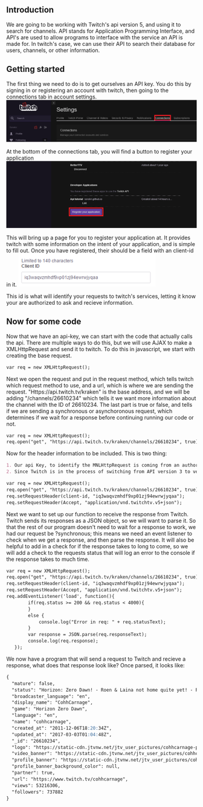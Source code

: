 ## Introduction

We are going to be working with Twitch's api version 5, and using it to search for channels.  API stands for Application Programming Interface, and API's are used to allow programs to interface with the service an API is made for.  In twitch's case, we can use their API to search their database for users, channels, or other information.

<!-- ### What that info looks like
 ![Image](response.png) -->

## Getting started

The first thing we need to do is to get ourselves an API key.  You do this by signing in or registering an account with twitch, then going to the connections tab in account settings. ![Image](settings-connection.png)

At the bottom of the connections tab, you will find a button to register your application
![Image](register.png)

This will bring up a page for you to register your application at.  It provides twitch with some information on the intent of your application, and is simple to fill out.  Once you have registered, their should be a field with an client-id in it. ![Image](cliend-id.png)

This id is what will identify your requests to twitch's services, letting it know your are authorized to ask and recieve information.  


## Now for some code

Now that we have an api-key, we can start with the code that actually calls the api.  There are multiple ways to do this, but we will use AJAX to make a XMLHttpRequest and send it to twitch.  To do this in javascript, we start with creating the base request.
```markdown
var req = new XMLHttpRequest();
```
Next we open the request and put in the request method, which tells twitch which request method to use, and a url, which is where we are sending the request.  "Https://api.twitch.tv/kraken" is the base address, and we will be adding "/channels/26610234" which tells it we want more information about the channel with the ID of 26610234.  The last part is true or false, and tells if we are sending a synchronous or asynchoronous request, which determines if we wait for a response before continuing running our code or not.

```markdown
var req = new XMLHttpRequest();
req.open("get", "https://api.twitch.tv/kraken/channels/26610234", true);
```
Now for the header information to be included.  This is two thing:
```markdown
1. Our api Key, to identify the MNLHttpRequest is coming from an authorized source.  Generally api keys should not be shared, but for the purpose of this tutorial 
2. Since Twitch is in the process of switching from API version 3 to version 5, we want to specify we are using version 5
```
```markdown
var req = new XMLHttpRequest();
req.open("get", "https://api.twitch.tv/kraken/channels/26610234", true);
req.setRequestHeader(client-id, "iq3waqvzmhdf9xp01zj94ewrwjyqaa");
req.setRequestHeader(Accept, "application/vnd.twitchtv.v5+json");
```
Next we want to set up our function to receive the response from Twitch.  Twitch sends its responses as a JSON object, so we will want to parse it.  So that the rest of our program doesn't need to wait for a response to work, we had our request be ?synchronous; this means we need an event listener to check when we get a response, and then parse the response. It will also be helpful to add in a check for if the response takes to long to come, so we will add a check to the requests status that will log an error to the console if the response takes to much time.


```markdown
var req = new XMLHttpRequest();
req.open("get", "https://api.twitch.tv/kraken/channels/26610234", true);
req.setRequestHeader(client-id, "iq3waqvzmhdf9xp01zj94ewrwjyqaa");
req.setRequestHeader(Accept, "application/vnd.twitchtv.v5+json");
req.addEventListener('load', function(){
		if(req.status >= 200 && req.status < 4000){
		}
		else {
			console.log("Error in req: " + req.statusText);
		}
		var response = JSON.parse(req.responseText);
		console.log(req.response);
   });

```
We now have a program that will send a request to Twitch and recieve a response, what does that response look like?  Once parsed, it looks like: 

````markdown
{
  "mature": false,
  "status": "Horizon: Zero Dawn! - Roen & Laina not home quite yet! - Powered by Sony! - @CohhCarnage - !Achievements - !4Year",
  "broadcaster_language": "en",
  "display_name": "CohhCarnage",
  "game": "Horizon Zero Dawn",
  "language": "en",
  "name": "cohhcarnage",
  "created_at": "2011-12-06T18:20:34Z",
  "updated_at": "2017-03-03T01:04:48Z",
  "_id": "26610234",
  "logo": "https://static-cdn.jtvnw.net/jtv_user_pictures/cohhcarnage-profile_image-92dc409e41560047-300x300.png",
  "video_banner": "https://static-cdn.jtvnw.net/jtv_user_pictures/cohhcarnage-channel_offline_image-e7efe636e7920e39-1920x1080.png",
  "profile_banner": "https://static-cdn.jtvnw.net/jtv_user_pictures/cohhcarnage-profile_banner-bcb1b1b8e6194799-480.png",
  "profile_banner_background_color": null,
  "partner": true,
  "url": "https://www.twitch.tv/cohhcarnage",
  "views": 53216306,
  "followers": 737882
}
````

